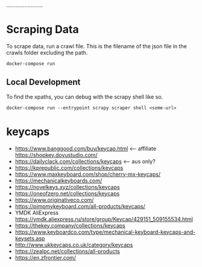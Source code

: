 ........................

# Scraping Data

To scrape data, run a crawl file. This is the filename of the json file in the crawls folder excluding the path.

```
docker-compose run
```

## Local Development

To find the xpaths, you can debug with the scrapy shell like so.

```
docker-compose run --entrypoint scrapy scraper shell <some-url>
```

# keycaps

- https://www.banggood.com/buy/keycap.html <-- affiliate
  https://shopkey.doyustudio.com/
- https://dailyclack.com/collections/keycaps <-- aus only?
- https://kprepublic.com/collections/keycaps
- https://www.maxkeyboard.com/shop/cherry-mx-keycaps/
- https://mechanicalkeyboards.com/
- https://novelkeys.xyz/collections/keycaps
- https://oneofzero.net/collections/keycaps
- https://www.originativeco.com/
- https://pimpmykeyboard.com/all-products/keycaps/
- YMDK AliExpress https://ymdk.aliexpress.ru/store/group/Keycap/429151_509155534.html
- https://thekey.company/collections/keycaps
- https://www.keyboardco.com/type/mechanical-keyboard-keycaps-and-keysets.asp
- http://www.ukkeycaps.co.uk/category/keycaps
- https://zealpc.net/collections/all-products
- https://en.zfrontier.com/
